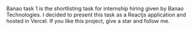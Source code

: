 Banao task 1 is the shortlisting task for internship hiring given by Banao Technologies. I decided to present this task as a Reactjs application and hosted in Vercel. If you like this project, give a star and follow me.
